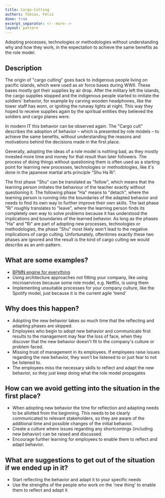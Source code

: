 ```yaml
---
title: Cargo-Culting
authors: Tobias, Felix
done: true
excerpt_separator: <!--more-->
layout: pattern
---
```

Adopting processes, technologies or methodologies without understanding why and how they work, in the expectation to achieve the same benefits as the role model.
<!--more-->

## Description
The origin of "cargo culting" goes back to indigenous people living on pacific islands, which were used as air force bases during WWII. These bases mostly got their supplies by air drop. After the military left the islands, the cargo supplies stopped and the indigenous people started to imitate the soldiers' behavior, for example by carving wooden headphones, like the tower staff has worn, or igniting the runway lights at night. This way they hoped to receive supplies again by the spiritual entities they believed the soldiers and cargo planes were.

In modern IT this behavior can be observed again. The "Cargo cult" describes the adoption of behavior – which is presented by role models – to achieve the same benefits, without understanding the reasons and motivations behind the decisions made in the first place.

Generally, adopting the ideas of a role model is nothing bad, as they mostly invested more time and money for that result than later followers. The process of doing things without questioning them is often used as a starting point for learning new processes, technologies or methodologies, like it's done in the japanese martial arts principle "Shu Ha Ri".

The first phase "Shu" can be translated as "follow", which means that the learning person imitates the behaviour of the teacher exactly without questioning it. The following phase "Ha" means to "detach", where the learning person is running into the boundaries of the adapted behavior and needs to find its own way to further improve their own skills.
The last phase "Ri" roughly translates to "leave", where the learning person finds its completely own way to solve problems because it has understood the implications and boundaries of the learned behavior. As long as the phases "Ha" and "Ri" are part of adopting new processes, technologies or methodologies, the phase "Shu" most likely won't lead to the negative implications of cargo culting. Unfortunately, oftentimes exactly these two phases are ignored and the result is the kind of cargo culting we would describe as an anti-pattern.

## What are some examples?
- [BPMN engine for everything](../case_studies/using_a_bpmn_engine_for_everything.html)
- Using architecture approaches not fitting your company, like using microservices because some role model, e.g. Netflix, is using them
- Implementing unsuitable processes for your company culture, like the Spotify model, just because it is the current agile 'trend'

## Why does this happen?
- Adopting the new behavior takes so much time that the reflecting and adapting phases are skipped.
- Employees who begin to adopt new behavior and communicate first results to the management may fear the loss of face, when they discover that the new behavior doesn't fit to the company's culture or problem faced.
- Missing trust of management in its employees. If employees raise issues regarding the new behavior, they won't be listened to or just fear to not be listened to.
- The employees miss the necessary skills to reflect and adapt the new behavior, so they just keep doing what the role model propagates

## How can we avoid getting into the situation in the first place?
- When adopting new behavior the time for reflection and adapting needs to be allotted from the beginning. This needs to be clearly communicated to relevant stakeholders, so they are aware of the additional time and possible changes of the initial behavior.
- Create a culture where issues regarding any shortcomings (including new behavior) can be raised and discussed.
- Encourage further learning for employees to enable them to reflect and adapt behavior.

## What are suggestions to get out of the situation if we ended up in it?
- Start reflecting the behavior and adapt it to your specific needs
- Use the strengths of the people who work on the 'new thing' to enable them to reflect and adapt it
